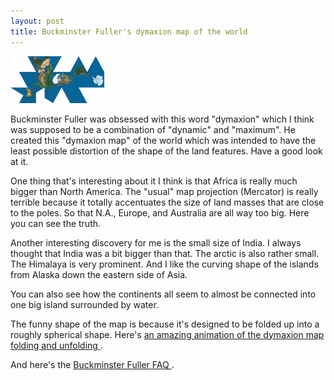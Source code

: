 ```yaml
---
layout: post
title: Buckminster Fuller's dymaxion map of the world 
---
```

<div class="floating_right"><a href="/weblog/images/2005/dymaxion/dymaxion_map.jpg"><img src="/weblog/images/2005/dymaxion/dymaxion_map_sm.jpg" /></a></div>

Buckminster Fuller was obsessed with this word "dymaxion" which I think was supposed to be a combination of "dynamic" and "maximum". He created this "dymaxion map" of the world which was intended to have the least possible distortion of the shape of the land features. Have a good look at it. 

One thing that's interesting about it I think is that Africa is really much bigger than North America. The "usual" map projection (Mercator) is really terrible because it totally accentuates the size of land masses that are close to the poles. So that N.A., Europe, and Australia are all way too big. Here you can see the truth. 

Another interesting discovery for me is the small size of India. I always thought that India was a bit bigger than that. The arctic is also rather small. The Himalaya is very prominent. And I like the curving shape of the islands from Alaska down the eastern side of Asia. 

You can also see how the continents all seem to almost be connected into one big island surrounded by water. 

The funny shape of the map is because it's designed to be folded up into a roughly spherical shape. Here's <a href="http://friday.westnet.com/%7Ecrywalt/dymaxion_2003/dymaxion_2003.animation.gif">an amazing animation of the dymaxion map folding and unfolding </a>. 

And here's the <a href="http://www.cjfearnley.com/fuller-faq.html">Buckminster Fuller FAQ </a>.
